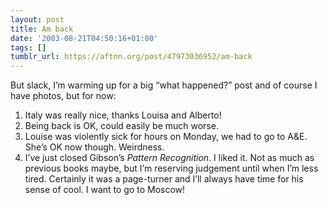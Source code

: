 ```yaml
---
layout: post
title: Am back
date: '2003-08-21T04:50:16+01:00'
tags: []
tumblr_url: https://aftnn.org/post/47973036952/am-back
---
```

<p>But slack, I&rsquo;m warming up for a big &ldquo;what happened?&rdquo; post and of course I have photos, but for now:</p>
<ol>
<li>Italy was really nice, thanks Louisa and Alberto!</li>
<li>Being back is OK, could easily be much worse.</li>
<li>Louise was violently sick for hours on Monday, we had to go to A&amp;E. She&rsquo;s OK now though. Weirdness.</li>
<li>I&rsquo;ve just closed Gibson&rsquo;s <em>Pattern Recognition</em>. I liked it. Not as much as previous books maybe, but I&rsquo;m reserving judgement until when I&rsquo;m less tired. Certainly it was a page-turner and I&rsquo;ll always have time for his sense of cool. I want to go to Moscow!</li>
</ol>
